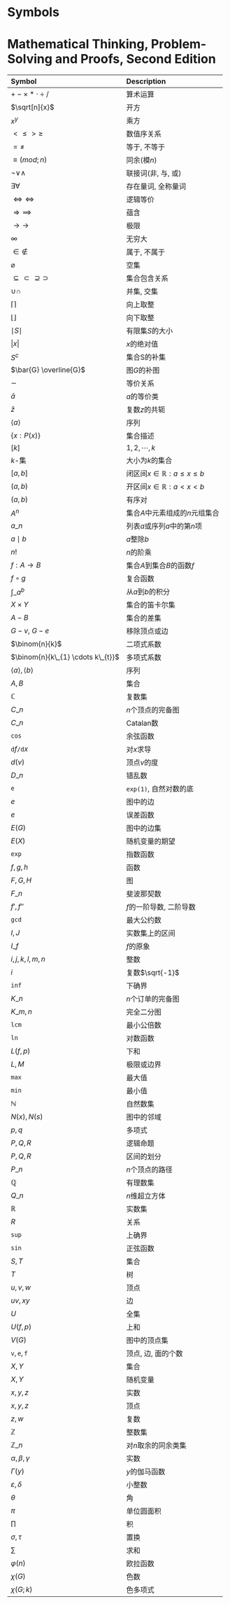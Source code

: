 # Symbols

# Mathematical Thinking, Problem-Solving and Proofs, Second Edition

|Symbol                                   |Description                               |
|:---|:---|
|$+ - \times \ast \cdot \div /$         |算术运算                                  |
|$\sqrt[n]{x}$                          |开方                                      |
|$x^{y}$                                |乘方                                      |
|$\lt \le \gt \ge$                      |数值序关系                                |
|$= \neq$                               |等于, 不等于                              |
|$\equiv \left ( mod ; n \right )$      |同余(模$n$)                               |
|$\neg \vee \wedge$                     |联接词(非, 与, 或)                        |
|$\exists \forall$                      |存在量词, 全称量词                        |
|$\Leftrightarrow \iff$                 |逻辑等价                                  |
|$\Rightarrow \implies$                 |蕴含                                      |
|$\rightarrow \to$                      |极限                                      |
|$\infty$                               |无穷大                                    |
|$\in \notin$                           |属于, 不属于                              |
|$\varnothing$                          |空集                                      |
|$\subseteq \subset \supseteq \supset$  |集合包含关系                              |
|$\cup \cap$                            |并集, 交集                                |
|$\lceil \rceil$                        |向上取整                                  |
|$\lfloor \rfloor$                      |向下取整                                  |
|$\mid S \mid$                          |有限集$S$的大小                         |
|$\vert x \vert$                        |$x$的绝对值                             |
|$S^{c}$                                |集合S的补集                               |
|$\bar{G} \overline{G}$                 |图$G$的补图                             |
|$\sim$                                 |等价关系                                  |
|$\bar{a}$                              |$a$的等价类                             |
|$\bar{z}$                              |复数$z$的共轭                             |
|$\langle a \rangle$                    |序列                                      |
|$\left \{ x: P(x)\right \}$            |集合描述                                  |
|$\left [ k \right ]$                   |${ 1,2,\cdots,k }$                      |
|$k$-集                                 |大小为$k$的集合                         |
|$[a,b]$                                |闭区间${x \in \mathbb{R}: a \le x \le b}$ |
|$(a,b)$                                |开区间${x \in \mathbb{R}: a \lt x \lt b}$ |
|$(a,b)$                                |有序对                                    |
|$A^{n}$                                |集合$A$中元素组成的$n$元组集合            |
|$a\_{n}$                               |列表$a$或序列$a$中的第$n$项               |
|$a \mid b$                             |$a$整除$b$                            |
|$n!$                                   |$n$的阶乘                               |
|$f:A \rightarrow B$                    |集合$A$到集合$B$的函数$f$           |
|$f \circ g$                            |复合函数                                  |
|$\int\_{a}^{b}$                        |从$a$到$b$的积分                      |
|$X \times Y$                           |集合的笛卡尔集                            |
|$A - B$                                |集合的差集                                |
|$G - v$, $G - e$                     |移除顶点或边                              |
|$\binom{n}{k}$                         |二项式系数                                |
|$\binom{n}{k\_{1} \cdots k\_{t}}$      |多项式系数                                |
|$\langle a \rangle, \langle b \rangle$ |序列                                      |
|$A, B$                                 |集合                                      |
|$\mathbb{C}$                           |复数集                                    |
|$C\_{n}$                               |$n$个顶点的完备图                       |
|$C\_{n}$                               |Catalan数                                 |
|$\texttt{cos}$                         |余弦函数                                  |
|$\texttt{d}f\texttt{/d}x$              |对$x$求导                               |
|$d(v)$                                 |顶点$v$的度                               |
|$D\_{n}$                               |错乱数                                    |
|$\texttt{e}$                           |$\texttt{exp(1)}$, 自然对数的底         |
|$e$                                    |图中的边                                  |
|$e$                                    |误差函数                                  |
|$E(G)$                                 |图中的边集                                |
|$E(X)$                                 |随机变量的期望                            |
|$\texttt{exp}$                         |指数函数                                  |
|$f, g, h$                              |函数                                      |
|$F, G, H$                              |图                                        |
|$F\_{n}$                               |斐波那契数                                |
|$f', f''$                              |$f$的一阶导数, 二阶导数                 |
|$\texttt{gcd}$                         |最大公约数                                |
|$I, J$                                 |实数集上的区间                            |
|$I\_{f}$                               |$f$的原象                               |
|$i,j,k,l,m,n$                          |整数                                      |
|$i$                                    |复数$\sqrt{-1}$                           |
|$\texttt{inf}$                         |下确界                                    |
|$K\_{n}$                               |$n$个订单的完备图                       |
|$K\_{m,n}$                             |完全二分图                                |
|$\texttt{lcm}$                         |最小公倍数                                |
|$\texttt{ln}$                          |对数函数                                  |
|$L(f,p)$                               |下和                                      |
|$L,M$                                  |极限或边界                                |
|$\texttt{max}$                         |最大值                                    |
|$\texttt{min}$                         |最小值                                    |
|$\mathbb{N}$                           |自然数集                                  |
|$N(x), N(s)$                           |图中的邻域                                |
|$p, q$                                 |多项式                                    |
|$P, Q, R$                              |逻辑命题                                  |
|$P, Q, R$                              |区间的划分                                |
|$P\_{n}$                               |$n$个顶点的路径                         |
|$\mathbb{Q}$                           |有理数集                                  |
|$Q\_{n}$                               |$n$维超立方体                           |
|$\mathbb{R}$                           |实数集                                    |
|$R$                                    |关系                                      |
|$\texttt{sup}$                         |上确界                                    |
|$\texttt{sin}$                         |正弦函数                                  |
|$S, T$                                 |集合                                      |
|$T$                                    |树                                        |
|$u, v, w$                              |顶点                                      |
|$uv, xy$                               |边                                        |
|$U$                                    |全集                                      |
|$U(f,p)$                               |上和                                      |
|$V(G)$                                 |图中的顶点集                              |
|$\texttt{v}, \texttt{e}, \texttt{f}$   |顶点, 边, 面的个数                        |
|$X, Y$                                 |集合                                      |
|$X, Y$                                 |随机变量                                  |
|$x, y, z$                              |实数                                      |
|$x, y, z$                              |顶点                                      |
|$z, w$                                 |复数                                      |
|$\mathbb{Z}$                           |整数集                                    |
|$\mathbb{Z}\_{n}$                      |对$n$取余的同余类集                       |
|$\alpha, \beta, \gamma$                |实数                                      |
|$\Gamma(y)$                            |$y$的伽马函数                           |
|$\varepsilon, \delta$                  |小整数                                    |
|$\theta$                               |角                                        |
|$\pi$                                  |单位圆面积                                |
|$\prod$                                |积                                        |
|$\sigma, \tau$                         |置换                                      |
|$\sum$                                 |求和                                      |
|$\varphi(n)$                           |欧拉函数                                  |
|$\chi(G)$                              |色数                                      |
|$\chi(G;k)$                            |色多项式                                  |



